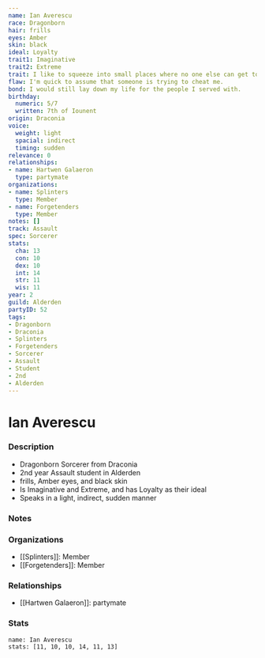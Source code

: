 ```yaml
---
name: Ian Averescu
race: Dragonborn
hair: frills
eyes: Amber
skin: black
ideal: Loyalty
trait1: Imaginative
trait2: Extreme
trait: I like to squeeze into small places where no one else can get to me.
flaw: I'm quick to assume that someone is trying to cheat me.
bond: I would still lay down my life for the people I served with.
birthday:
  numeric: 5/7
  written: 7th of Iounent
origin: Draconia
voice:
  weight: light
  spacial: indirect
  timing: sudden
relevance: 0
relationships:
- name: Hartwen Galaeron
  type: partymate
organizations:
- name: Splinters
  type: Member
- name: Forgetenders
  type: Member
notes: []
track: Assault
spec: Sorcerer
stats:
  cha: 13
  con: 10
  dex: 10
  int: 14
  str: 11
  wis: 11
year: 2
guild: Alderden
partyID: 52
tags:
- Dragonborn
- Draconia
- Splinters
- Forgetenders
- Sorcerer
- Assault
- Student
- 2nd
- Alderden
---
```

# Ian Averescu
### Description
- Dragonborn Sorcerer from Draconia
- 2nd year Assault student in Alderden
- frills, Amber eyes, and black skin
- Is Imaginative and Extreme, and has Loyalty as their ideal
- Speaks in a light, indirect, sudden manner

### Notes

### Organizations
- [[Splinters]]: Member
- [[Forgetenders]]: Member

### Relationships
- [[Hartwen Galaeron]]: partymate

### Stats
```statblock
name: Ian Averescu
stats: [11, 10, 10, 14, 11, 13]
```